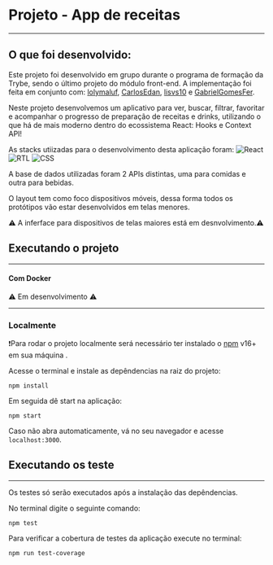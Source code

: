 # Projeto - App de receitas
---
## O que foi desenvolvido:

Este projeto foi desenvolvido em grupo durante o programa de formação da Trybe, sendo o último projeto do módulo front-end.
A implementação foi feita em conjunto com: [lolymaluf](https://github.com/lolymaluf), [CarlosEdan](https://github.com/CarlosEdan), [lisvs10](https://github.com/lisvs10) e [GabrielGomesFer](https://github.com/GabrielGomesFer).

Neste projeto desenvolvemos um aplicativo para ver, buscar, filtrar, favoritar e acompanhar o progresso de preparação de receitas e drinks, utilizando o que há de mais moderno dentro do ecossistema React: Hooks e Context API!

As stacks utiizadas para o desenvolvimento desta aplicação foram:
![React](https://img.shields.io/badge/-React-61DAFB?style=flat-square&logo=React&logoColor=black)
![RTL](https://img.shields.io/badge/-RTL-61DAFB?style=flat-square&logo=react&logoColor=black)
![CSS](https://img.shields.io/badge/-CSS-1572B6?style=flat-square&logo=css3&logoColor=white)

A base de dados utilizadas foram 2 APIs distintas, uma para comidas e outra para bebidas.

O layout tem como foco dispositivos móveis, dessa forma todos os protótipos vão estar desenvolvidos em telas menores.

⚠️ A inferface para dispositivos de telas maiores está em desnvolvimento.⚠️


## Executando o projeto
---
#### Com Docker
⚠️ Em desenvolvimento ⚠️

---
### Localmente
❗Para rodar o projeto localmente será necessário ter instalado o  [npm](https://docs.npmjs.com/downloading-and-installing-node-js-and-npm) v16+ em sua máquina .

Acesse o terminal e instale as depêndencias na raiz do projeto:

```
npm install
```
Em seguida dê start na aplicação:
```
npm start
```
Caso não abra automaticamente, vá no seu navegador e acesse `localhost:3000`.

## Executando os teste
---

Os testes só serão executados após a instalação das depêndencias.

No terminal digite o seguinte comando:
```
npm test
```
Para verificar a cobertura de testes da aplicação execute no terminal:
```
npm run test-coverage
```

<!-- Olá, Tryber!

Não deixe de usar nossas dicas de escrita de README de projetos, e deixe sua criatividade brilhar!

⚠️ IMPORTANTE: você precisa deixar nítido:
- quais arquivos/pastas foram desenvolvidos por você; 
- quais arquivos/pastas foram desenvolvidos por outra pessoa estudante;
- quais arquivos/pastas foram desenvolvidos pela Trybe.

-->

